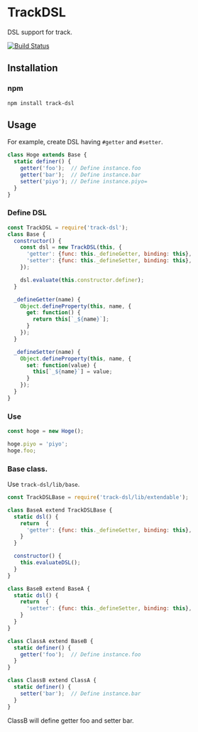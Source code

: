 # TrackDSL
DSL support for track.

[![Build Status](https://travis-ci.org/yosami-framework/track-dsl.svg?branch=master)](https://travis-ci.org/yosami-framework/track-dsl)

## Installation

### npm

```shell
npm install track-dsl
```

## Usage

For example, create DSL having `#getter` and `#setter`.

```javascript
class Hoge extends Base {
  static definer() {
    getter('foo');  // Define instance.foo
    getter('bar');  // Define instance.bar
    setter('piyo'); // Define instance.piyo=
  }
}
```

### Define DSL

```javascript
const TrackDSL = require('track-dsl');
class Base {
  constructor() {
    const dsl = new TrackDSL(this, {
      'getter': {func: this._defineGetter, binding: this},
      'setter': {func: this._defineSetter, binding: this},
    });

    dsl.evaluate(this.constructor.definer);
  }

  _defineGetter(name) {
    Object.defineProperty(this, name, {
      get: function() {
        return this[`_${name}`];
      }
    });
  }

  _defineSetter(name) {
    Object.defineProperty(this, name, {
      set: function(value) {
        this[`_${name}`] = value;
      }
    });
  }
}
```

### Use

```javascript
const hoge = new Hoge();

hoge.piyo = 'piyo';
hoge.foo;
```

### Base class.

Use `track-dsl/lib/base`.

```javascript
const TrackDSLBase = require('track-dsl/lib/extendable');

class BaseA extend TrackDSLBase {
  static dsl() {
    return  {
      'getter': {func: this._defineGetter, binding: this},
    }
  }

  constructor() {
    this.evaluateDSL();
  }
}

class BaseB extend BaseA {
  static dsl() {
    return  {
      'setter': {func: this._defineSetter, binding: this},
    }
  }
}

class ClassA extend BaseB {
  static definer() {
    getter('foo');  // Define instance.foo
  }
}

class ClassB extend ClassA {
  static definer() {
    setter('bar');  // Define instance.bar
  }
}
```

ClassB will define getter foo and setter bar.
